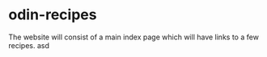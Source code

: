 # odin-recipes
The website will consist of a main index page which will have links to a few recipes. asd
